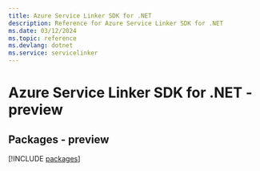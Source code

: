```yaml
---
title: Azure Service Linker SDK for .NET
description: Reference for Azure Service Linker SDK for .NET
ms.date: 03/12/2024
ms.topic: reference
ms.devlang: dotnet
ms.service: servicelinker
---
```

# Azure Service Linker SDK for .NET - preview
## Packages - preview
[!INCLUDE [packages](service-linker-index.md)]